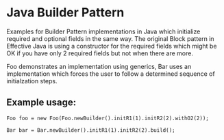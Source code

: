# Java Builder Pattern
Examples for Builder Pattern implementations in Java which initialize required and optional fields
in the same way. The original Block pattern in Effective Java is using a constructor for the required
fields which might be OK if you have only 2 required fields but not when there are more.

Foo demonstrates an implementation using generics, Bar uses an implementation which forces the user to
follow a determined sequence of initialzation steps.

## Example usage:
	Foo foo = new Foo(Foo.newBuilder().initR1(1).initR2(2).withO2(2));

	Bar bar = Bar.newBuilder().initR1(1).initR2(2).build();



